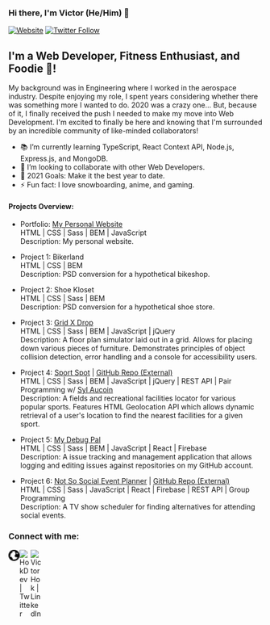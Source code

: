 ### Hi there, I'm Victor (He/Him) 👋

[![Website](https://img.shields.io/website?down_color=red&down_message=down&label=portfolio&up_color=green&up_message=up&url=https%3A%2F%2Fwww.victorhok.com)](https://www.victorhok.com)
[![Twitter Follow](https://img.shields.io/twitter/follow/hokdev?style=social)](https://twitter.com/hokvdev?ref_src=twsrc%5Etfw)

## I'm a Web Developer, Fitness Enthusiast, and Foodie :hamburger:!

My background was in Engineering where I worked in the aerospace industry. Despite enjoying my role, I spent years considering whether there was something more I wanted to do. 2020 was a crazy one... But, because of it, I finally received the push I needed to make my move into Web Development. I'm excited to finally be here and knowing that I'm surrounded by an incredible community of like-minded collaborators!

- 📚 I’m currently learning TypeScript, React Context API, Node.js, Express.js, and MongoDB.
- 👯 I’m looking to collaborate with other Web Developers.
- 🏒 2021 Goals: Make it the best year to date.
- ⚡ Fun fact: I love snowboarding, anime, and gaming.

#### Projects Overview:  
- Portfolio: [My Personal Website][portfolio]  
  HTML | CSS | Sass | BEM | JavaScript  
  Description: My personal website.

- Project 1: Bikerland  
  HTML | CSS | BEM  
  Description: PSD conversion for a hypothetical bikeshop.

- Project 2: Shoe Kloset  
  HTML | CSS | Sass | BEM  
  Description: PSD conversion for a hypothetical shoe store.

- Project 3: [Grid X Drop][gridxdrop]  
  HTML | CSS | Sass | BEM | JavaScript | jQuery  
  Description: A floor plan simulator laid out in a grid. Allows for placing down various pieces of furniture. Demonstrates principles of object collision detection, error         handling and a console for accessibility users.

- Project 4: [Sport Spot][sportspot] | [GitHub Repo (External)][sportspot-gh]  
  HTML | CSS | Sass | BEM | JavaScript | jQuery | REST API | Pair Programming w/ [Syl Aucoin][syl]  
  Description: A fields and recreational facilities locator for various popular sports. Features HTML Geolocation API which allows dynamic retrieval of a user's location to find   the nearest facilities for a given sport.

- Project 5: [My Debug Pal][mydebugpal]  
  HTML | CSS | Sass | BEM | JavaScript | React | Firebase  
  Description: A issue tracking and management application that allows logging and editing issues against repositories on my GitHub account.
  
- Project 6: [Not So Social Event Planner][notsosocial] | [GitHub Repo (External)][notsosocial-gh]  
  HTML | CSS | Sass | JavaScript | React | Firebase | REST API | Group Programming  
  Description: A TV show scheduler for finding alternatives for attending social events.

### Connect with me:

[<img align="left" alt="victorhok.com | Portfolio" width="22px" src="https://raw.githubusercontent.com/iconic/open-iconic/master/svg/globe.svg" />][website]
[<img align="left" alt="HokDev | Twitter" width="22px" src="https://cdn.jsdelivr.net/npm/simple-icons@v3/icons/twitter.svg" />][twitter]
[<img align="left" alt="Victor Hok | LinkedIn" width="22px" src="https://cdn.jsdelivr.net/npm/simple-icons@v3/icons/linkedin.svg" />][linkedin]

[website]: https://www.victorhok.com
[twitter]: https://twitter.com/hokdev
[linkedin]: https://www.linkedin.com/in/victorhok/
[portfolio]: https://www.victorhok.com/
[syl]: https://sylcodes.com/
[gridxdrop]: https://vhok.github.io/victor-hok-project-three/
[sportspot]: https://thesportspot.netlify.app/
[mydebugpal]: https://vhok.github.io/victor-hok-project-five/
[notsosocial]: https://cranky-kilby-29816c.netlify.app/
[sportspot-gh]: https://github.com/socoin-and-vhok/syl-aucoin-and-victor-hok-project4
[notsosocial-gh]: https://github.com/notSoAntiSocialTeam

